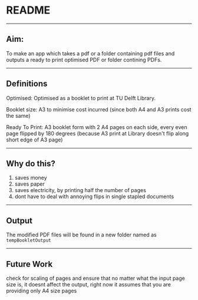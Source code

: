 # README
------------
## Aim: 
To make an app which takes a pdf or a folder containing pdf files and outputs a ready to print optimised PDF or folder contining PDFs.

---------------
## Definitions

Optimised: 
Optimised as a booklet to print at TU Delft Library. 

Booklet size: 
A3 to minimise cost incurred (since both A4 and A3 prints cost the same)

Ready To Print: 
A3 booklet form with 2 A4 pages on each side, every even page   flipped by 180 degrees (because A3 print at Library doesn't flip along short edge of A3 page)

--------
## Why do this?
1. saves money
2. saves paper
3. saves electricity, by printing half the number of pages
4. dont have to deal with annoying flips in single stapled documents

---------
## Output
The modified PDF files will be found in a new folder named as `tempBookletOutput`

--------
## Future Work
check for scaling of pages and ensure that no matter what the input page size is, it doesnt affect the output, right now it assumes that you are providing only A4 size pages


